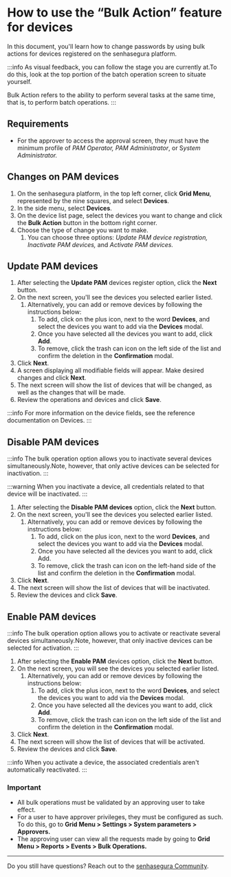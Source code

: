 # How to use the “Bulk Action” feature for devices

In this document, you'll learn how to change passwords by using bulk actions for devices registered on the senhasegura platform.

 :::info
As visual feedback, you can follow the stage you are currently at.To do this, look at the top portion of the batch operation screen to situate yourself.

Bulk Action refers to the ability to perform several tasks at the same time, that is, to perform batch operations.
:::

## Requirements

* For the approver to access the approval screen, they must have the minimum profile of *PAM Operator, PAM Administrator*, or S*ystem Administrator.*

## Changes on PAM devices

1. On the senhasegura platform, in the top left corner, click **Grid Menu**, represented by the nine squares, and select **Devices**.
2. In the side menu, select **Devices**.
3. On the device list page, select the devices you want to change and click the **Bulk Action** button in the bottom right corner.
4. Choose the type of change you want to make.
   1. You can choose three options: *Update PAM device registration, Inactivate PAM devices,* and *Activate PAM devices.*

## Update PAM devices

1. After selecting the **Update PAM** devices register option, click the **Next** button.
2. On the next screen, you'll see the devices you selected earlier listed.
   1. Alternatively, you can add or remove devices by following the instructions below:
      1. To add, click on the plus icon, next to the word **Devices**, and select the devices you want to add via the **Devices** modal.
      2. Once you have selected all the devices you want to add, click **Add**.
      3. To remove, click the trash can icon on the left side of the list and confirm the deletion in the **Confirmation** modal.
3. Click **Next**.
4. A screen displaying all modifiable fields will appear. Make desired changes and click **Next**.
5. The next screen will show the list of devices that will be changed, as well as the changes that will be made.
6. Review the operations and devices and click **Save**.

 :::info
For more information on the device fields, see the reference documentation on Devices.
:::

## Disable PAM devices

 :::info
The bulk operation option allows you to inactivate several devices simultaneously.Note, however, that only active devices can be selected for inactivation.
:::

 :::warning
When you inactivate a device, all credentials related to that device will be inactivated.
:::

1. After selecting the **Disable PAM devices** option, click the **Next** button.
2. On the next screen, you'll see the devices you selected earlier listed.
   1. Alternatively, you can add or remove devices by following the instructions below:
      1. To add, click on the plus icon, next to the word **Devices**, and select the devices you want to add via the **Devices** modal.
      2. Once you have selected all the devices you want to add, click Add.
      3. To remove, click the trash can icon on the left-hand side of the list and confirm the deletion in the **Confirmation** modal.
3. Click **Next**.
4. The next screen will show the list of devices that will be inactivated.
5. Review the devices and click **Save**.

## Enable PAM devices

 :::info
The bulk operation option allows you to activate or reactivate several devices simultaneously.Note, however, that only inactive devices can be selected for activation.
:::

1. After selecting the **Enable PAM** devices option, click the **Next** button.
2. On the next screen, you will see the devices you selected earlier listed.
    1. Alternatively, you can add or remove devices by following the instructions below:
        1. To add, click the plus icon, next to the word **Devices**, and select the devices you want to add via the **Devices** modal.
        2. Once you have selected all the devices you want to add, click **Add**.
        3. To remove, click the trash can icon on the left side of the list and confirm the deletion in the **Confirmation** modal.
3. Click **Next**.
4. The next screen will show the list of devices that will be activated.
5. Review the devices and click **Save**.

 :::info
When you activate a device, the associated credentials aren't automatically reactivated.
:::

### Important

* All bulk operations must be validated by an approving user to take effect.
* For a user to have approver privileges, they must be configured as such. To do this, go to **Grid Menu > Settings > System parameters > Approvers.**
* The approving user can view all the requests made by going to **Grid Menu > Reports > Events > Bulk Operations.**

---

Do you still have questions? Reach out to the [senhasegura Community](https://community.senhasegura.io/).